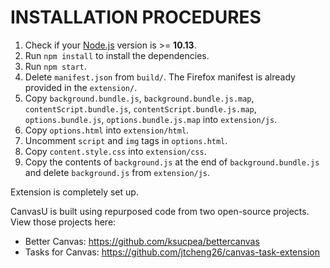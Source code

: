 # INSTALLATION PROCEDURES

1. Check if your [Node.js](https://nodejs.org/) version is >= **10.13**.
2. Run `npm install` to install the dependencies.
3. Run `npm start`.
4. Delete `manifest.json` from `build/`. The Firefox manifest is already provided in the `extension/`.
5. Copy `background.bundle.js`, `background.bundle.js.map`, `contentScript.bundle.js`, `contentScript.bundle.js.map`, `options.bundle.js`, `options.bundle.js.map` into `extension/js`.
6. Copy `options.html` into `extension/html`.
7. Uncomment `script` and `img` tags in `options.html`.
8. Copy `content.style.css` into `extension/css`.
9. Copy the contents of `background.js` at the end of `background.bundle.js` and delete `background.js` from `extension/js`.

Extension is completely set up.

CanvasU is built using repurposed code from two open-source projects. View those projects here:
- Better Canvas: https://github.com/ksucpea/bettercanvas
- Tasks for Canvas: https://github.com/jtcheng26/canvas-task-extension

